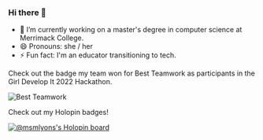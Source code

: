 ### Hi there 👋

- 🔭 I’m currently working on a master's degree in computer science at Merrimack College.
- 😄 Pronouns: she / her
- ⚡ Fun fact: I'm an educator transitioning to tech.



Check out the badge my team won for Best Teamwork as participants in the Girl Develop It 2022 Hackathon.

![Best Teamwork](https://user-images.githubusercontent.com/81724942/203152285-831cd769-4100-43bc-a1a8-b113f9399542.png)

Check out my Holopin badges!

[![@msmlyons's Holopin board](https://holopin.io/api/user/board?user=msmlyons)](https://holopin.io/@msmlyons)









<!--
- 👯 I’m looking to collaborate on ...
- 🤔 I’m looking for help with ...
- 💬 Ask me about ...
-->
